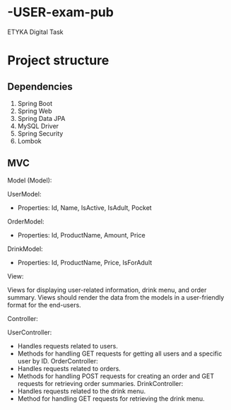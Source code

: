 # -USER-exam-pub
ETYKA Digital Task

# Project structure

## Dependencies

1) Spring Boot
2) Spring Web
3) Spring Data JPA
4) MySQL Driver
5) Spring Security
6) Lombok

## MVC

Model (Model):

UserModel:
- Properties: Id, Name, IsActive, IsAdult, Pocket

OrderModel:
- Properties: Id, ProductName, Amount, Price

DrinkModel:
- Properties: Id, ProductName, Price, IsForAdult

View:

Views for displaying user-related information, drink menu, and order summary.
Views should render the data from the models in a user-friendly format for the end-users.

Controller:

UserController:
- Handles requests related to users.
- Methods for handling GET requests for getting all users and a specific user by ID.
OrderController:
- Handles requests related to orders.
- Methods for handling POST requests for creating an order and GET requests for retrieving order summaries.
DrinkController:
- Handles requests related to the drink menu.
- Method for handling GET requests for retrieving the drink menu.

